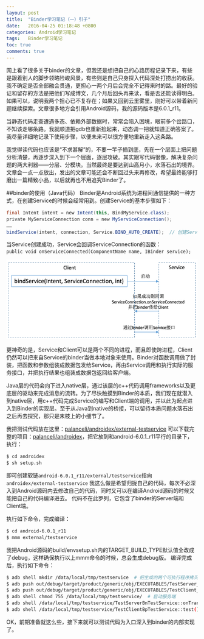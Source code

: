 ```yaml
---
layout: post
title:  "Binder学习笔记（一）引子"
date:   2016-04-25 01:18:48 +0800
categories: Android学习笔记
tags:   Binder学习笔记
toc: true
comments: true
---
```

网上看了很多关于binder的文章，但我还是想把自己的心路历程记录下来，有些是跟着别人的脚步领略险峻风景，有些则是自己只身探入代码深处打捞出的收获。我不确定是否全部融会贯通，更担心一两个月后会完全不记得来时的路。最好的验证和留存的方法是把他们写成博文，几个月后回头再来读，看是否还能读得明白。如果可以，说明我两个担心已不复存在；如果又回到云里雾里，刚好可以带着新问题继续探索。文章很多地方会引用Android源码，我的源码版本是6.0.1_r11。
<!-- more -->
当静态代码走查遭遇多态、依赖外部数据时，常常会陷入困境，眼前多个岔路口，不知该走哪条路。我就顺道把gdb也重新捡起来，动态调一把就知道正确答案了。我尽量详细地记录下使用步骤，以便未来可以很方便地重新走入这条路。

我觉得读代码也应该是“不求甚解”的，不要一竿子插到底，先在一个层面上把问题分析清楚，再逐步深入到下一个层面，逐层攻破。其实跟写代码很像，解决复杂问题的两大利器——分层、分模块。当然最终是要达到山高月小，水落石出的境界。文章会一点一点放出，发出的文章可能还会不断回过头来再修改，希望最终能够打磨出一篇精致小品，以后就再也不用追究Binder了。

##binder的使用（Java代码）
Binder是Android系统为进程间通信提供的一种方式，在创建Service的时候会经常用到。创建Service的基本步骤如下：
``` java
final Intent intent = new Intent(this, BindMyService.class);  
private MyServiceConnection conn = new MyServiceConnection();  
……  
bindService(intent, connection, Service.BIND_AUTO_CREATE);  // 创建Service 
```

当Service创建成功，Service会回调ServiceConnection的函数：
`public void onServiceConnected(ComponentName name, IBinder service); `

![](0511BinderLearning1/05111709.png)

更神奇的是，Service和Client可以是两个不同的进程，而且即使跨进程，Client仍然可以把来自Service的binder当做本地对象来使用。Binder对函数调用做了封装，把函数和参数组装成数据包发给Service，再由Service调用和执行实际的服务接口，并把执行结果也组装成数据包返回给客户端。

Java层的代码会向下进入native层，通过该层的c++代码调用frameworks以及更底层的驱动来完成消息的流转。为了尽快触摸到Binder的本质，我们现在就潜入到native层，用c++代码完成Service的编写和Client端的调用，并以此为起点进入到Binder的实现层。至于从Java到native的桥接，可以留待本质问题水落石出之后再去探究，那只是末枝上的小细节了。

我把测试代码放在这里：[palanceli/androidex/external-testservice](https://github.com/palanceli/androidex/tree/master/external-testservice)
可以下载完整的项目：[palanceli/androidex](https://github.com/palanceli/androidex/tree/master)，把它放到和android-6.0.1_r11平行的目录下，执行：
``` bash
$ cd androidex
$ sh setup.sh
```
即可创建软链`android-6.0.1_r11/external/testservice`指向`androidex/external-testservice`
我这么做是希望归拢自己的代码，每次不必深入到Android源码内去修改自己的代码，同时又可以在编译Android源码的时候又能把自己的代码编译进去。
代码不在此罗列，它包含了binder的Server端和Client端。

执行如下命令，完成编译：

``` bash
$ cd android-6.0.1_r11
$ mmm external/testservice
```

我把Android源码的build/envsetup.sh内的TARGET_BUILD_TYPE默认值全改成了debug，这样确保执行以上mmm命令的时候，总会生成debug版。
编译完成后，执行如下命令：
``` bash
$ adb shell mkdir /data/local/tmp/testservice  # 把生成的两个可执行程序拷贝到模拟器
$ adb push out/debug/target/product/generic/obj/EXECUTABLES/TestServer_intermediates/LINKED/TestServer /data/local/tmp/testservice
$ adb push out/debug/target/product/generic/obj/EXECUTABLES/TestClient_intermediates/LINKED/TestClient /data/local/tmp/testservice  # 添加可执行权限
$ adb shell chmod 755 /data/local/tmp/testservice/  # 启动服务端
$ adb shell /data/local/tmp/testservice/TestServerBnTestService::onTransact, code: TESTBnTestService::test()# 在另一个终端下客户端：
$ adb shell /data/local/tmp/testservice/TestClientBpTestService::test()reply 100
```

OK，前期准备就这么些，接下来就可以测试代码为入口深入到binder的内部实现了。
